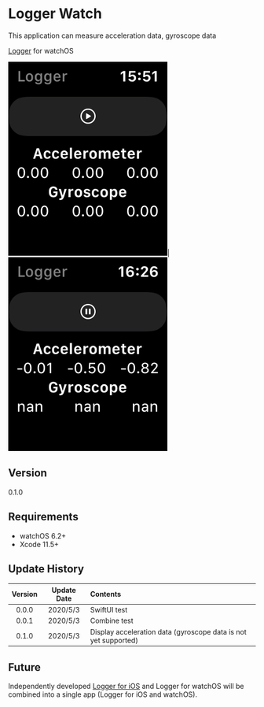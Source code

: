 #  Logger Watch

This application can measure acceleration data, gyroscope data

[Logger](https://github.com/Shakshi3104/Logger5) for watchOS

![screen](materials/IMG_4150.PNG)|![screen](materials/IMG_4151.PNG)

## Version
0.1.0

## Requirements
- watchOS 6.2+
- Xcode 11.5+

## Update History

|Version|Update Date|Contents|
|:----:|:-------------:|:---------|
|0.0.0|2020/5/3| SwiftUI test|
|0.0.1|2020/5/3| Combine test|
|0.1.0|2020/5/3| Display acceleration data (gyroscope data is not yet supported)|

## Future
Independently developed [Logger for iOS](https://github.com/Shakshi3104/Logger5) and Logger for watchOS will be combined into a single app (Logger for iOS and watchOS).
